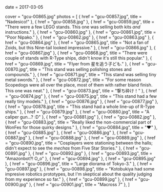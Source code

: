 
date = 2017-03-05


cover = "gcu-00865.jpg"
photos = [
{ href = "gcu-00857.jpg", title = "Nadesico!" },
{ href = "gcu-00858.jpg" },
{ href = "gcu-00859.jpg", title = "There were a few LEGO stands. This one was selling both kits *and* instructions." },
{ href = "gcu-00860.jpg" },
{ href = "gcu-00861.jpg", title = "Poor Nipako." },
{ href = "gcu-00862.jpg" },
{ href = "gcu-00863.jpg" },
{ href = "gcu-00864.jpg" },
{ href = "gcu-00865.jpg", title = "Not a fan of Zoids, but this Nine-tail looked impressive." },
{ href = "gcu-00866.jpg" },
{ href = "gcu-00867.jpg" },
{ href = "gcu-00868.jpg", title = "There were couple of stands with R-Type ships, didn't know it's still this popular." },
{ href = "gcu-00869.jpg", title = "Flyer from 星を追う子ども." },
{ href = "gcu-00870.jpg", title = "This stand was selling polishing stones and compounds." },
{ href = "gcu-00871.jpg", title = "This stand was selling tiny metal swords." },
{ href = "gcu-00872.jpg", title = "For some reason Scopedogs were all over the place, most of them with rather bland finish. This one was neat." },
{ href = "gcu-00873.jpg", title = "撃ち砕け！" },
{ href = "gcu-00874.jpg" },
{ href = "gcu-00875.jpg", title = "This stand had a few really tiny models." },
{ href = "gcu-00876.jpg" },
{ href = "gcu-00877.jpg" },
{ href = "gcu-00878.jpg", title = "This stand had a whole line-up of R-Type ships." },
{ href = "gcu-00879.jpg" },
{ href = "gcu-00880.jpg", title = "A caliper gun...? :D" },
{ href = "gcu-00881.jpg" },
{ href = "gcu-00882.jpg" },
{ href = "gcu-00883.jpg", title = "Really liked the non-commercial part of WonFes for those quirky designs." },
{ href = "gcu-00884.jpg", title = "❤" },
{ href = "gcu-00885.jpg" },
{ href = "gcu-00886.jpg" },
{ href = "gcu-00887.jpg" },
{ href = "gcu-00888.jpg" },
{ href = "gcu-00889.jpg" },
{ href = "gcu-00890.jpg", title = "Cosplayers were stationing between the halls; didn't expect to see the *mechas* from Five Star Stories." },
{ href = "gcu-00891.jpg" },
{ href = "gcu-00892.jpg" },
{ href = "gcu-00893.jpg", title = "Amazonbot?! O_o" },
{ href = "gcu-00894.jpg" },
{ href = "gcu-00895.jpg" },
{ href = "gcu-00896.jpg", title = "Large diorama of Tokyo-3." },
{ href = "gcu-00897.jpg" },
{ href = "gcu-00898.jpg", title = "Kotobukiya had some impresive robotics prototypes, but I'm skeptical about the quality judging from my experience so far." },
{ href = "gcu-00899.jpg" },
{ href = "gcu-00900.jpg" },
{ href = "gcu-00901.jpg", title = "Macross 7" },
]
